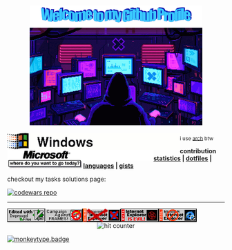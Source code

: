 <center><img src="pictures/welcome.png" width=400></center>
<center><img src="pictures/screens.gif" width=400></center>

<sub>i use [arch](https://archlinux.org/) btw</sub>
<img src="pictures/winbloat.gif" align="left">
<img src="pictures/microsoftcrashtoday.gif" align="left">
<img src="pictures/linux-ms2.gif" align="left">

<b>
    contribution <a href="stats.md">statistics</a> |
    <a href="https://github.com/mb6ockatf/dotfiles">dotfiles</a> |
    <a href="languages.md">languages</a> |
    <a href="https://gist.github.com/mb6ockatf">gists</a>
</b>

checkout my tasks solutions page:

[![codewars repo](https://github-readme-stats.vercel.app/api/pin/?username=mb6ockatf&repo=solutions\&title_color=fff\&icon_color=ffffff\&text_color=ffffff\&bg_color=000000)](https://github.com/mb6ockatf/solutions)

------

<img src="pictures/vim.gif" align="left">
<img src="pictures/noframes.gif" align="left">
<img src="pictures/no-more-ie.gif" align="left">
<img src="pictures/evil_explorer.gif" align="left">
<img src="pictures/ie2.gif" align="left">
<center>
<img src="https://profile-counter.glitch.me/mb6ockatf/count.svg"
     alt="hit counter">
</center>

[![monkeytype.badge]](https://monkeytype.com/)

[monkeytype.badge]: https://img.shields.io/endpoint?style=flat&url=https%3A%2F%2Fmonkeytype-badge-vhd5lan7mmhz.runkit.sh%3Fmessage%3D48wpm%26label%3Dmonkeytype%26logoVariant%3Done
